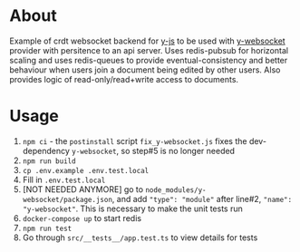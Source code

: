 # About
Example of crdt websocket backend for [y-js](https://github.com/yjs/yjs) to be used with [y-websocket](https://github.com/yjs/y-websocket) provider with persitence to an api server. Uses redis-pubsub for horizontal scaling and uses redis-queues to provide eventual-consistency and better behaviour when users join a document being edited by other users. Also provides logic of read-only/read+write access to documents.

# Usage
1. `npm ci` - the `postinstall` script `fix_y-websocket.js` fixes the dev-dependency `y-websocket`, so step#5 is no longer needed
2. `npm run build`
3. `cp .env.example .env.test.local`
4. Fill in `.env.test.local`
5. [NOT NEEDED ANYMORE] go to `node_modules/y-websocket/package.json`, and add `"type": "module"` after line#2, `"name": "y-websocket"`. This is necessary to make the unit tests run
6. `docker-compose up` to start redis
7. `npm run test`
8. Go through `src/__tests__/app.test.ts` to view details for tests